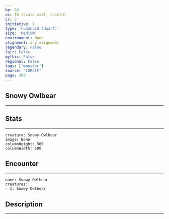 ```yaml
---
hp: 59
ac: 16 (scale mail, shield)
cr: 3
initiative: 1
type: 'humanoid (dwarf)'    
size: 'Medium'
environment: None
alignment: any alignment
legendary: False
lair: False
mythic: False
regional: False
tags: ['monster']
source: "IDRotF"
page: 309
---
```


## Snowy Owlbear
---



## Stats
---

```statblock
creature: Snowy Owlbear
image: None
columnHeight: 500
columnWidth: 500
```

## Encounter
---

```encounter-table
name: Snowy Owlbear
creatures:
- 1: Snowy Owlbear
```

## Description
---




